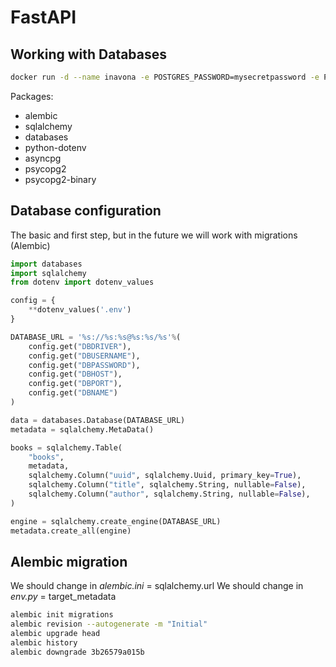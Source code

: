 # FastAPI

## Working with Databases

```bash
docker run -d --name inavona -e POSTGRES_PASSWORD=mysecretpassword -e POSTGRES_USER=myusername -e PGDATA=/var/lib/postgresql/data/pgdata -p 5434:5432 -v C:\\Users\\super\\Documents\\databases\\inavona:/var/lib/postgresql/data -d postgres
```

Packages: 
* alembic
* sqlalchemy
* databases
* python-dotenv
* asyncpg
* psycopg2
* psycopg2-binary

## Database configuration

The basic and first step, but in the future we will work with migrations (Alembic)

```python
import databases
import sqlalchemy
from dotenv import dotenv_values

config = {
    **dotenv_values('.env')
}

DATABASE_URL = '%s://%s:%s@%s:%s/%s'%(
    config.get("DBDRIVER"),
    config.get("DBUSERNAME"),
    config.get("DBPASSWORD"),
    config.get("DBHOST"),
    config.get("DBPORT"),
    config.get("DBNAME")
)

data = databases.Database(DATABASE_URL)
metadata = sqlalchemy.MetaData()

books = sqlalchemy.Table(
    "books",
    metadata,
    sqlalchemy.Column("uuid", sqlalchemy.Uuid, primary_key=True),
    sqlalchemy.Column("title", sqlalchemy.String, nullable=False),
    sqlalchemy.Column("author", sqlalchemy.String, nullable=False),
)

engine = sqlalchemy.create_engine(DATABASE_URL)
metadata.create_all(engine)
```

## Alembic migration

We should change in *alembic.ini*  = sqlalchemy.url
We should change in *env.py* = target_metadata

```sh
alembic init migrations
alembic revision --autogenerate -m "Initial"
alembic upgrade head
alembic history
alembic downgrade 3b26579a015b
```